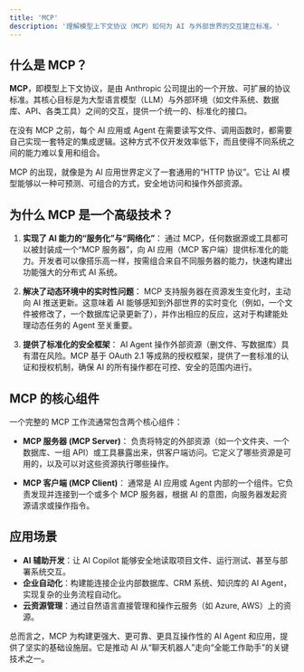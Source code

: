 ```yaml
---
title: 'MCP'
description: '理解模型上下文协议（MCP）如何为 AI 与外部世界的交互建立标准。'
---
```


## 什么是 MCP？

**MCP**，即模型上下文协议，是由 Anthropic 公司提出的一个开放、可扩展的协议标准。其核心目标是为大型语言模型（LLM）与外部环境（如文件系统、数据库、API、各类工具）之间的交互，提供一个统一的、标准化的接口。

在没有 MCP 之前，每个 AI 应用或 Agent 在需要读写文件、调用函数时，都需要自己实现一套特定的集成逻辑。这种方式不仅开发效率低下，而且使得不同系统之间的能力难以复用和组合。

MCP 的出现，就像是为 AI 应用世界定义了一套通用的“HTTP 协议”。它让 AI 模型能够以一种可预测、可组合的方式，安全地访问和操作外部资源。

## 为什么 MCP 是一个高级技术？

1.  **实现了 AI 能力的“服务化”与“网络化”**：
    通过 MCP，任何数据源或工具都可以被封装成一个“MCP 服务器”，向 AI 应用（MCP 客户端）提供标准化的能力。开发者可以像搭乐高一样，按需组合来自不同服务器的能力，快速构建出功能强大的分布式 AI 系统。

2.  **解决了动态环境中的实时性问题**：
    MCP 支持服务器在资源发生变化时，主动向 AI 推送更新。这意味着 AI 能够感知到外部世界的实时变化（例如，一个文件被修改了，一个数据库记录更新了），并作出相应的反应，这对于构建能处理动态任务的 Agent 至关重要。

3.  **提供了标准化的安全框架**：
    AI Agent 操作外部资源（删文件、写数据库）具有潜在风险。MCP 基于 OAuth 2.1 等成熟的授权框架，提供了一套标准的认证和授权机制，确保 AI 的所有操作都在可控、安全的范围内进行。

## MCP 的核心组件

一个完整的 MCP 工作流通常包含两个核心组件：

- **MCP 服务器 (MCP Server)**：
  负责将特定的外部资源（如一个文件夹、一个数据库、一组 API）或工具暴露出来，供客户端访问。它定义了哪些资源是可用的，以及可以对这些资源执行哪些操作。

- **MCP 客户端 (MCP Client)**：
  通常是 AI 应用或 Agent 内部的一个组件。它负责发现并连接到一个或多个 MCP 服务器，根据 AI 的意图，向服务器发起资源请求或操作指令。

## 应用场景

- **AI 辅助开发**：让 AI Copilot 能够安全地读取项目文件、运行测试、甚至与部署系统交互。
- **企业自动化**：构建能连接企业内部数据库、CRM 系统、知识库的 AI Agent，实现复杂的业务流程自动化。
- **云资源管理**：通过自然语言直接管理和操作云服务（如 Azure, AWS）上的资源。

总而言之，MCP 为构建更强大、更可靠、更具互操作性的 AI Agent 和应用，提供了坚实的基础设施层。它是推动 AI 从“聊天机器人”走向“全能工作助手”的关键技术之一。
